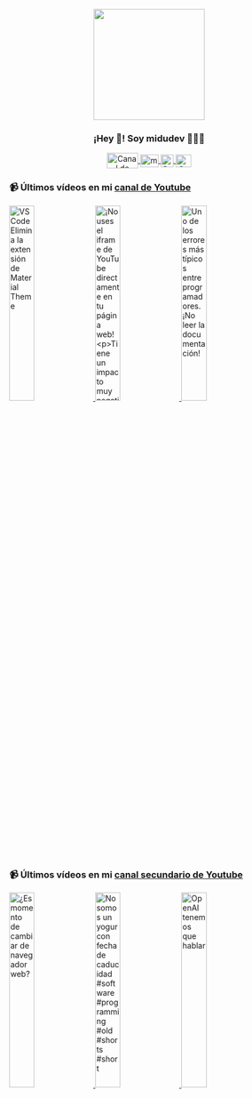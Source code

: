 <p align="center" width="300">
   <img align="center" width="200" src="https://user-images.githubusercontent.com/1561955/106762302-fda9de00-6635-11eb-99be-3ef744e60c0e.png" />
   <h3 align="center">¡Hey 👋! Soy midudev 👨🏻‍💻</h3>
</p>

<p align="center">
   <a href="https://twitch.tv/midudev" target="blank">
    <img align="center" src="https://upload.wikimedia.org/wikipedia/commons/c/ce/Twitch_logo_2019.svg" alt="Canal de Twitch de midudev" height="28px" width="56px" />
  </a>
  <span style="width: 8px;"> </span>
   <a href="https://youtube.com/midudev" target="blank">
    <img align="center" src="https://upload.wikimedia.org/wikipedia/commons/0/09/YouTube_full-color_icon_%282017%29.svg" alt="midudev" height="23px" width="33px" />
  </a>
  <span style="width: 8px;"> </span>
  <a href="https://instagram.com/midu.dev" target="blank">
    <img align="center" src="https://upload.wikimedia.org/wikipedia/commons/e/e7/Instagram_logo_2016.svg" alt="Canal de Instagram de midu.dev" height="23px" width="23px" />
  </a>
  <span style="width: 8px;"> </span>
  <a href="https://twitter.com/midudev" target="blank">
    <img align="center" src="https://upload.wikimedia.org/wikipedia/commons/thumb/6/6f/Logo_of_Twitter.svg/2491px-Logo_of_Twitter.svg.png" alt="Canal de Twitter de midudev" height="23px" width="28px" />
  </a>
</p>

### 📹 Últimos vídeos en mi [canal de Youtube](https://youtube.com/midudev?sub_confirmation=1)

<a href='https://youtu.be/tLtvkkQairI' target='_blank'>
  <img width='30%' src='https://img.youtube.com/vi/tLtvkkQairI/mqdefault.jpg' alt='VSCode Elimina la extensión de Material Theme' />
</a>
<a href='https://youtu.be/9RfAXbrzV34' target='_blank'>
  <img width='30%' src='https://img.youtube.com/vi/9RfAXbrzV34/mqdefault.jpg' alt='¡No uses el iframe de YouTube directamente en tu página web!

Tiene un impacto muy negativo en el re' />
</a>
<a href='https://youtu.be/DuFuRX3gi1s' target='_blank'>
  <img width='30%' src='https://img.youtube.com/vi/DuFuRX3gi1s/mqdefault.jpg' alt='Uno de los errores más típicos entre programadores. ¡No leer la documentación!' />
</a>

### 📹 Últimos vídeos en mi [canal secundario de Youtube](https://youtube.com/midulive?sub_confirmation=1)

<a href='https://youtu.be/5hlW5RKYxQk' target='_blank'>
  <img width='30%' src='https://img.youtube.com/vi/5hlW5RKYxQk/mqdefault.jpg' alt='¿Es momento de cambiar de navegador web?' />
</a>
<a href='https://youtu.be/txPZC5EvVo0' target='_blank'>
  <img width='30%' src='https://img.youtube.com/vi/txPZC5EvVo0/mqdefault.jpg' alt='No somos un yogur con fecha de caducidad #software #programming #old #shorts #short' />
</a>
<a href='https://youtu.be/Sq5EoFK-U9M' target='_blank'>
  <img width='30%' src='https://img.youtube.com/vi/Sq5EoFK-U9M/mqdefault.jpg' alt='OpenAI tenemos que hablar' />
</a>